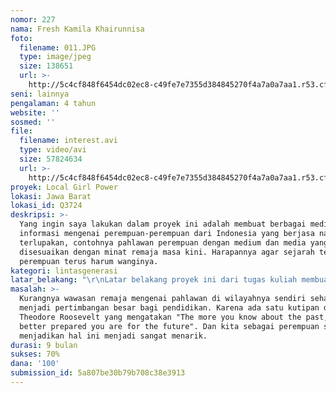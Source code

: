 ```yaml
---
nomor: 227
nama: Fresh Kamila Khairunnisa
foto:
  filename: 011.JPG
  type: image/jpeg
  size: 138651
  url: >-
    http://5c4cf848f6454dc02ec8-c49fe7e7355d384845270f4a7a0a7aa1.r53.cf2.rackcdn.com/ed82d261-ff9e-470d-aa7b-bf5c3bdf63e9/011.JPG
seni: lainnya
pengalaman: 4 tahun
website: ''
sosmed: ''
file:
  filename: interest.avi
  type: video/avi
  size: 57824634
  url: >-
    http://5c4cf848f6454dc02ec8-c49fe7e7355d384845270f4a7a0a7aa1.r53.cf2.rackcdn.com/e3a1b49a-99cc-419f-82f6-2cbe564d5aba/interest.avi
proyek: Local Girl Power
lokasi: Jawa Barat
lokasi_id: Q3724
deskripsi: >-
  Yang ingin saya lakukan dalam proyek ini adalah membuat berbagai media
  informasi mengenai perempuan-perempuan dari Indonesia yang berjasa namun
  terlupakan, contohnya pahlawan perempuan dengan medium dan media yang
  disesuaikan dengan minat remaja masa kini. Harapannya agar sejarah tentang
  perempuan terus harum wanginya.
kategori: lintasgenerasi
latar_belakang: "\r\nLatar belakang proyek ini dari tugas kuliah membuat jurnal tentang fenomena yang terjadi di lingkungan saat ini, dari beberapa tema keperempuanan yang saya ajukan, terpilihlah Dampak Awkarin bagi Remaja. Dan alasannya adalah bahwa remaja krisis idola, dan tidak mengetahui bahwa sesungguhnya Indonesia memiliki banyak sekali sosok perempuan ideal yang sempurna untuk dijadikan idola. So then, setelah di teliti kembali bahwa permasalahnnya adalah, media pembelajaran mengenai sejarah dan cerita perempuan lokal dirasa tidak menarik. Dari sana, saya sebagai Graphic Designer merasa tertantang untuk membuat proyek lintas generasi untuk menceritakan sejarah dengan media yang menarik."
masalah: >-
  Kurangnya wawasan remaja mengenai pahlawan di wilayahnya sendiri seharusnya
  menjadi pertimbangan besar bagi pendidikan. Karena ada satu kutipan dari
  Theodore Roosevelt yang mengatakan "The more you know about the past, the
  better prepared you are for the future". Dan kita sebagai perempuan seni, bisa
  menjadikan hal ini menjadi sangat menarik.
durasi: 9 bulan
sukses: 70%
dana: '100'
submission_id: 5a807be30b79b708c38e3913
---
```

